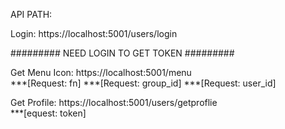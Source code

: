API PATH:

  Login: https://localhost:5001/users/login
  
  ######### NEED LOGIN TO GET TOKEN #########
  
  Get Menu Icon: https://localhost:5001/menu  
  ***[Request: fn]
  ***[Request: group_id]
  ***[Request: user_id]


  Get Profile:  https://localhost:5001/users/getproflie  
  ***[equest: token]

